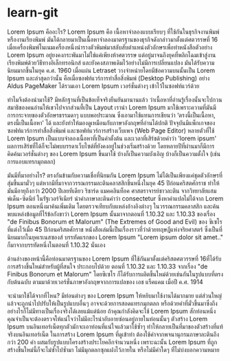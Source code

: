 # learn-git

Lorem Ipsum คืออะไร?
Lorem Ipsum คือ เนื้อหาจำลองแบบเรียบๆ ที่ใช้กันในธุรกิจงานพิมพ์หรืองานเรียงพิมพ์ มันได้กลายมาเป็นเนื้อหาจำลองมาตรฐานของธุรกิจดังกล่าวมาตั้งแต่ศตวรรษที่ 16 เมื่อเครื่องพิมพ์โนเนมเครื่องหนึ่งนำรางตัวพิมพ์มาสลับสับตำแหน่งตัวอักษรเพื่อทำหนังสือตัวอย่าง Lorem Ipsum อยู่ยงคงกระพันมาไม่ใช่แค่เพียงห้าศตวรรษ แต่อยู่มาจนถึงยุคที่พลิกโฉมเข้าสู่งานเรียงพิมพ์ด้วยวิธีทางอิเล็กทรอนิกส์ และยังคงสภาพเดิมไว้อย่างไม่มีการเปลี่ยนแปลง มันได้รับความนิยมมากขึ้นในยุค ค.ศ. 1960 เมื่อแผ่น Letraset วางจำหน่ายโดยมีข้อความบนนั้นเป็น Lorem Ipsum และล่าสุดกว่านั้น คือเมื่อซอฟท์แวร์การทำสื่อสิ่งพิมพ์ (Desktop Publishing) อย่าง Aldus PageMaker ได้รวมเอา Lorem Ipsum เวอร์ชั่นต่างๆ เข้าไว้ในซอฟท์แวร์ด้วย

ทำไมจึงต้องนำมาใช้?
มีหลักฐานที่เป็นข้อเท็จจริงยืนยันมานานแล้ว ว่าเนื้อหาที่อ่านรู้เรื่องนั้นจะไปกวนสมาธิของคนอ่านให้เขวไปจากส่วนที้เป็น Layout เรานำ Lorem Ipsum มาใช้เพราะความที่มันมีการกระจายของตัวอักษรธรรมดาๆ แบบพอประมาณ ซึ่งเอามาใช้แทนการเขียนว่า ‘ตรงนี้เป็นเนื้อหา, ตรงนี้เป็นเนื้อหา' ได้ และยังทำให้มองดูเหมือนกับภาษาอังกฤษที่อ่านได้ปกติ ปัจจุบันมีแพ็กเกจของซอฟท์แวร์การทำสื่อสิ่งพิมพ์ และซอฟท์แวร์การสร้างเว็บเพจ (Web Page Editor) หลายตัวที่ใช้ Lorem Ipsum เป็นแบบจำลองเนื้อหาที่เป็นค่าตั้งต้น และเวลาที่เสิร์ชด้วยคำว่า 'lorem ipsum' ผลการเสิร์ชที่ได้ก็จะไม่พบบรรดาเว็บไซต์ที่ยังคงอยู่ในช่วงเริ่มสร้างด้วย โดยหลายปีที่ผ่านมาก็มีการคิดค้นเวอร์ชั่นต่างๆ ของ Lorem Ipsum ขึ้นมาใช้ บ้างก็เป็นความบังเอิญ บ้างก็เป็นความตั้งใจ (เช่น การแอบแทรกมุกตลก)


มันมีที่มาอย่างไร?
ตรงกันข้ามกับความเชื่อที่นิยมกัน Lorem Ipsum ไม่ได้เป็นเพียงแค่ชุดตัวอักษรที่สุ่มขึ้นมามั่วๆ แต่หากมีที่มาจากวรรณกรรมละตินคลาสสิกชิ้นหนึ่งในยุค 45 ปีก่อนคริสตศักราช ทำให้มันมีอายุถึงกว่า 2000 ปีเลยทีเดียว ริชาร์ด แมคคลินท็อค ศาสตราจารย์ชาวละติน จากวิทยาลัยแฮมพ์เด็น-ซิดนีย์ ในรัฐเวอร์จิเนียร์ นำคำภาษาละตินคำว่า consectetur ซึ่งหาคำแปลไม่ได้จาก Lorem Ipsum ตอนหนึ่งมาค้นเพิ่มเติม โดยตรวจเทียบกับแหล่งอ้างอิงต่างๆ ในวรรณกรรมคลาสสิก และค้นพบแหล่งข้อมูลที่ไร้ข้อกังขาว่า Lorem Ipsum นั้นมาจากตอนที่ 1.10.32 และ 1.10.33 ของเรื่อง "de Finibus Bonorum et Malorum" (The Extremes of Good and Evil) ของ ซิเซโร ที่แต่งไว้เมื่อ 45 ปีก่อนคริสตศักราช หนังสือเล่มนี้เป็นเรื่องราวที่ว่าด้วยทฤษฎีแห่งจริยศาสตร์ ซึ่งเป็นที่นิยมมากในยุคเรเนสซองส์ บรรทัดแรกของ Lorem Ipsum "Lorem ipsum dolor sit amet.." ก็มาจากบรรทัดหนึ่งในตอนที่ 1.10.32 นั่นเอง

ด้านล่างของหน้านี้คือท่อนมาตรฐานของ Lorem Ipsum ที่ใช้กันมาตั้งแต่คริสตศตวรรษที่ 16ที่ได้รับการสร้างขึ้นใหม่สำหรับผู้ที่สนใจ ประกอบไปด้วย ตอนที่ 1.10.32 และ 1.10.33 จากเรื่อง "de Finibus Bonorum et Malorum" โดยซิเซโร ก็ได้รับการผลิตขึ้นใหม่ด้วยเช่นกันในรูปแบบที่ตรงกับต้นฉบับ ตามมาด้วยเวอร์ชั่นภาษาอังกฤษจากการแปลของ เอช แร็คแคม เมื่อปี ค.ศ. 1914

จะนำมาใช้ได้จากที่ไหน?
มีท่อนต่างๆ ของ Lorem Ipsum ให้หยิบมาใช้งานได้มากมาย แต่ส่วนใหญ่แล้วจะถูกนำไปปรับให้เป็นรูปแบบอื่นๆ อาจจะด้วยการสอดแทรกมุกตลก หรือด้วยคำที่มั่วขึ้นมาซึ่งถึงอย่างไรก็ไม่มีทางเป็นเรื่องจริงได้เลยแม้แต่น้อย ถ้าคุณกำลังคิดจะใช้ Lorem Ipsum สักท่อนหนึ่ง คุณจำเป็นจะต้องตรวจให้แน่ใจว่าไม่มีอะไรน่าอับอายซ่อนอยู่ภายในท่อนนั้นๆ ตัวสร้าง Lorem Ipsum บนอินเทอร์เน็ตทุกตัวมักจะเอาท่อนที่แน่ใจแล้วมาใช้ซ้ำๆ ทำให้กลายเป็นที่มาของตัวสร้างที่แท้จริงบนอินเทอร์เน็ต ในการสร้าง Lorem Ipsum ที่ดูเข้าท่า ต้องใช้คำจากพจนานุกรมภาษาละตินถึงกว่า 200 คำ ผสมกับรูปแบบโครงสร้างประโยคอีกจำนวนหนึ่ง เพราะฉะนั้น Lorem Ipsum ที่ถูกสร้างขึ้นใหม่นี้ก็จะไม่ซ้ำไปซ้ำมา ไม่มีมุกตลกซุกแฝงไว้ภายใน หรือไม่มีคำใดๆ ที่ไม่บ่งบอกความหมาย
